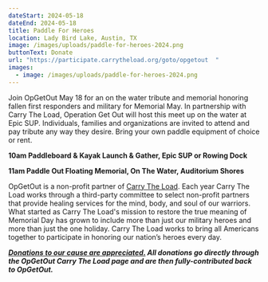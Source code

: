 ```yaml
---
dateStart: 2024-05-18
dateEnd: 2024-05-18
title: Paddle For Heroes
location: Lady Bird Lake, Austin, TX
image: /images/uploads/paddle-for-heroes-2024.png
buttonText: Donate
url: "https://participate.carrytheload.org/goto/opgetout  "
images:
  - image: /images/uploads/paddle-for-heroes-2024.png
---
```

Join OpGetOut May 18 for an on the water tribute and memorial honoring fallen first responders and military for Memorial May. In partnership with Carry The Load, Operation Get Out will host this meet up on the water at Epic SUP. Individuals, families and organizations are invited to attend and pay tribute any way they desire. Bring your own paddle equipment of choice or rent.

**10am Paddleboard & Kayak Launch & Gather, Epic SUP or Rowing Dock**

**11am Paddle Out Floating Memorial, On The Water, Auditorium Shores**

OpGetOut is a non-profit partner of [Carry The Load](www.carrytheload.org). Each year Carry The Load works through a third-party committee to select non-profit partners that provide healing services for the mind, body, and soul of our warriors.  What started as Carry The Load's mission to restore the true meaning of Memorial Day has grown to include more than just our military heroes and more than just the one holiday. Carry The Load works to bring all Americans together to participate in honoring our nation’s heroes every day. 

***[Donations to our cause are appreciated.](https://participate.carrytheload.org/goto/opgetout) All donations go directly through the OpGetOut Carry The Load page and are then fully-contributed back to OpGetOut.***
